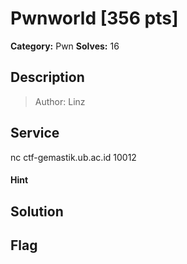 # Pwnworld [356 pts]

**Category:** Pwn
**Solves:** 16

## Description
>Author: Linz

## Service
nc ctf-gemastik.ub.ac.id 10012

#### Hint 

## Solution

## Flag

